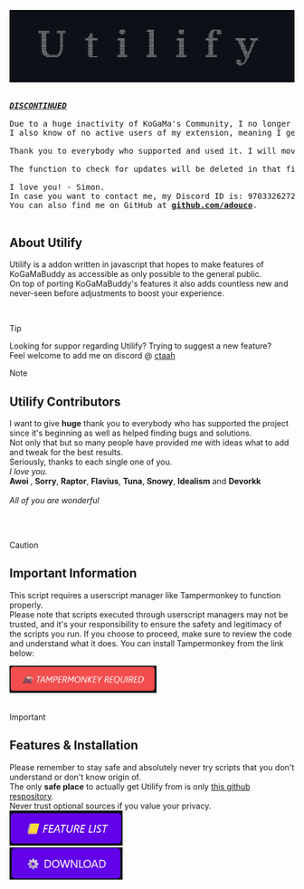 <div align="center">


  
<img src="Modules/img/banner.png"> <br>

</div>

<pre>
<div align="center" style="text-align: justify;">
<a href=""><i><b><u>DISCONTINUED</u></b></i></a>

Due to a huge inactivity of KoGaMa's Community, I no longer see it worth to work on this extension.
I also know of no active users of my extension, meaning I get no additional requests nor bug reports.

Thank you to everybody who supported and used it. I will move on to bigger and more advanced projects from now on. :)

The function to check for updates will be deleted in that final version to prevent overloading any sort of ToS.

I love you! - Simon.
In case you want to contact me, my Discord ID is: 970332627221504081.
You can also find me on GitHub at <a href="https://github.com/adouco"><b><u>github.com/adouco</u></b></a>.
</div>
</pre>



<h2>About Utilify</h2>
<p>
Utilify is a addon written in javascript that hopes to make features of KoGaMaBuddy as accessible as only possible to the general public.<br>
On top of porting KoGaMaBuddy's features it also adds countless new and never-seen before adjustments to boost your experience.
</p>


<br>

> [!TIP]
> Looking for suppor regarding Utilify? Trying to suggest a new feature? <br>
> Feel welcome to add me on discord @ [ctaah](https://www.kogama.com/profile/17769289/)


> [!NOTE]
> <h2>Utilify Contributors</h2>
> <p>
> I want to give <b>huge</b> thank you to everybody who has supported the project since it's beginning as well as helped finding bugs and solutions.<br>
> Not only that but so many people have provided me with ideas what to add and tweak for the best results.<br>
> </b>Seriously, thanks to each single one of you.<br> 
> <i>I love you.</i><br>
> <b> Awoi </b>, <b>Sorry</b>, <b>Raptor</b>, <b>Flavius</b>, <b>Tuna</b>, <b>Snowy</b>, <b>Idealism</b> and <b>Devorkk</b><br><br>
> <i> All of you are wonderful</i>
  
</p>

<br><br>
> [!CAUTION]
> <h2>Important Information</h2>
> <p>
> This script requires a userscript manager like Tampermonkey to function properly. <br>
> Please note that scripts executed through userscript managers may not be trusted, and it's your responsibility to ensure the safety and legitimacy of the scripts you run. 
> If you choose to proceed, make sure to review the code and understand what it does. 
> You can install Tampermonkey from the link below:
> </p>
> 
> [<img src="Modules/img/tmonk.png" width="260"/>](https://www.tampermonkey.net/) 
> <br><br>
>

> [!IMPORTANT]  
> <h2> Features & Installation</h2>
> 
> Please remember to stay safe and absolutely never try scripts that you don't understand or don't know origin of.<br>
> The only <b>safe place</b> to actually get Utilify from is only <a href="https://github.com/unreallain/Utilify/">this github respository</a>.<br>
> Never trust optional sources if you value your privacy.<br>
> [<img src="Modules/img/features.png" width="200"/>](https://github.com/grimbbg/Utilify/blob/main/Modules/README.md) <br>
> [<img src="Modules/img/download.png" width="200"/>](https://github.com/unreallain/Utilify/raw/main/Script/Utilify.user.js) 

